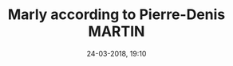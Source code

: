 ---
title: Marly according to Pierre-Denis MARTIN
menu: 2 general views
created: 24-03-2018, 19:10
date: 24-03-2018, 19:10
modified: 24-03-2018, 19:10
itempage: Article
taxonomy:
   category: [docs, en]
content:
    items:
       '@taxonomy':
         category: [pdmartin, en]
    order:
        by: default
        dir: asc
    limit: 1
    pagination: true
metadata:
    description: "The 2 « General Views of the Château de Marly, taken from the water pool 0187 realised in 1723 and 1724 by Pierre-Denis MARTIN are the main documents which make possible to have an spatial representation of what Marly might have been during the reign of King Louis XIV."
    keywords: "Château de Versailles, Palais of Versailles, Versailles, Louis the 14th, Louis 14, Louis XIV, Pierre-Denis MARTIN"
    image: marly_700x950.jpg
    image_width: 700
    image_height: 950
    image_title: "Pierre-Denis MARTIN, “General View of Chateau de Marly, seen from the watering pool (1724)”"
    image_legend: to complete
    'twitter:card' : summary
significantlinks: ["https://github.com/tidiview/francois-vidit.com/blob/master/user/sites/docs/pages/01.home/02.versailles/04.marly/01.pierre-denis-martin/02.pierre-denis-martin_2/page_in_pages.en.md"]
specialty: ["History of France", "Culture of royal french court", "French Painting of the 18th century", "French Court Painting", "Louis XIV", "Louis 14th", "Palace of Versailles", "Pierre-Denis MARTIN"]
shortcode-core:
   active: true
sitemap:
   changefreq: monthly
   priority: 0.9
---
